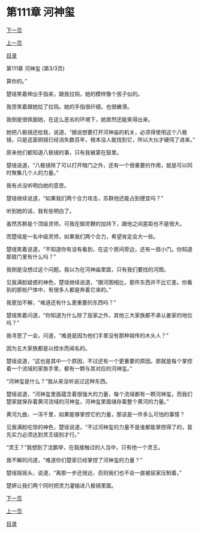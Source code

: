 <h1>第111章   河神玺</h1>
            <div><p><a href="./333_%E7%AC%AC112%E7%AB%A0_%E6%8C%91%E6%8B%A8%E7%A6%BB%E9%97%B4.md">下一页</a></p><p><a href="./331_%E7%AC%AC111%E7%AB%A0_%E6%B2%B3%E7%A5%9E%E7%8E%BA.md">上一页</a></p><p><a href="../">目录</a></p></div>
            <div><p>第111章   河神玺 (第3/3页)</p><p>算你的。”</p><p>楚瑶笑着伸出手指来，跟我拉钩，她的模样像个孩子似的。</p><p>我苦笑着跟她拉了拉钩。她的手指很纤细，也很嫩滑。</p><p>我倒是很佩服她，在这么恶劣的环境下，她居然还能笑得出来。</p><p>她把八极镜还给我，说道，“据说想要打开河神庙的机关，必须得使用这个八极镜，只是这面铜镜已经消失数百年，根本没人能找到它，所以大伙才硬闯了进来。”</p><p>原来他们都知道八极镜的事，只有我被蒙在鼓里。</p><p>楚瑶说道，“八极镜除了可以打开暗门之外，还有一个很重要的作用，就是可以同时聚集几个人的力量。”</p><p>我有点没听明白她的意思。</p><p>楚瑶继续说道，“如果我们两个合力攻击，苏群他还能占到便宜吗？”</p><p>听到她的话，我有些明白了。</p><p>虽然苏群是个顶级灵师，可我在御灵鞭的加持下，跟他之间差距也不是很大。</p><p>而楚瑶是一名中级灵师，如果我们两个合力，希望肯定会大一些。</p><p>楚瑶笑着说道，“不知道你有没有看到，在这个房间旁边，还有一扇小门。你知道那扇门里有什么吗？”</p><p>我倒是没想过这个问题。我以为在河神庙里面，只有我们要找的河图。</p><p>见我满脸疑惑的神色，楚瑶继续说道，“跟河图相比，那件东西并不比它差。你看到的那些尸体中，有很多人都是奔着它来的。”</p><p>我更加不解，“难道还有什么更重要的东西吗？”</p><p>楚瑶笑着问道，“你知道为什么除了屈家之外，其他三大家族都不承认姜家的地位吗？”</p><p>我寻思了一会，问道，“难道是因为他们手里没有那种祖传的木头人？”</p><p>因为五大家族都是以控水而闻名的。</p><p>楚瑶说道，“这也是其中一个原因，不过还有一个更重要的原因。那就是每个掌控着一个流域的家族手里，都有一颗与其对应的河神玺。”</p><p>“河神玺是什么？”我从来没听说过这种东西。</p><p>楚瑶说道，“河神玺里面蕴含着很强大的力量，每个流域都有一颗河神玺。而我们楚家就保存着黄河流域的河神玺，河神玺里面储存着整个黄河的力量。”</p><p>黄河九曲，一泻千里，如果能够掌控它的力量，那该是一件多么可怕的事情？</p><p>见我满脸吃惊的神色，楚瑶说道，“不过河神玺的力量不是谁都能掌控得了的，首先实力必须达到灵王级别才行。”</p><p>“灵王？”我想到了沈鹏举，在我接触过的人当中，只有他一个灵王。</p><p>我不解的问道，“难道你们楚家已经掌控了河神玺的力量？”</p><p>楚瑶摇摇头，说道，“离那一步还很远，否则我们也不会一直被屈家压制着。”</p><p>楚妍让我们两个同时把灵力灌输进八极镜里面。</p></div>
            <div><p><a href="./333_%E7%AC%AC112%E7%AB%A0_%E6%8C%91%E6%8B%A8%E7%A6%BB%E9%97%B4.md">下一页</a></p><p><a href="./331_%E7%AC%AC111%E7%AB%A0_%E6%B2%B3%E7%A5%9E%E7%8E%BA.md">上一页</a></p><p><a href="../">目录</a></p></div>